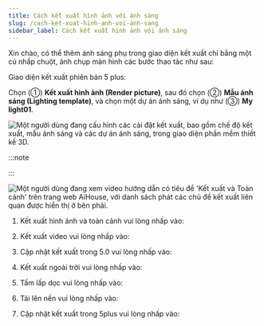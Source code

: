 ```yaml
---
title: Cách kết xuất hình ảnh với ánh sáng
slug: /cach-ket-xuat-hinh-anh-voi-anh-sang
sidebar_label: Cách kết xuất hình ảnh với ánh sáng
---
```


Xin chào, có thể thêm ánh sáng phụ trong giao diện kết xuất chỉ bằng một cú nhấp chuột, ảnh chụp màn hình các bước thao tác như sau:

Giao diện kết xuất phiên bản 5 plus:

Chọn (①) **Kết xuất hình ảnh (Render picture)**, sau đó chọn (②) **Mẫu ánh sáng (Lighting template)**, và chọn một dự án ánh sáng, ví dụ như (③) **My light01**.

![Một người dùng đang cấu hình các cài đặt kết xuất, bao gồm chế độ kết xuất, mẫu ánh sáng và các dự án ánh sáng, trong giao diện phần mềm thiết kế 3D.](https://storage.googleapis.com/jegavn_kb/images/ffe7dec0-a65f-45eb-b1c5-1efad24e848b.png)

:::note

:::

![Một người dùng đang xem video hướng dẫn có tiêu đề 'Kết xuất và Toàn cảnh' trên trang web AiHouse, với danh sách phát các chủ đề kết xuất liên quan được hiển thị ở bên phải.](https://storage.googleapis.com/jegavn_kb/images/d662cbc7-db2c-485c-b91c-3712bb0df462.png)

1. Kết xuất hình ảnh và toàn cảnh vui lòng nhấp vào: 

2. Kết xuất video vui lòng nhấp vào: 

3. Cập nhật kết xuất trong 5.0 vui lòng nhấp vào: 

4. Kết xuất ngoài trời vui lòng nhấp vào: 

5. Tấm lấp dọc vui lòng nhấp vào: 

6. Tải lên nền vui lòng nhấp vào: 

7. Cập nhật kết xuất trong 5plus vui lòng nhấp vào: